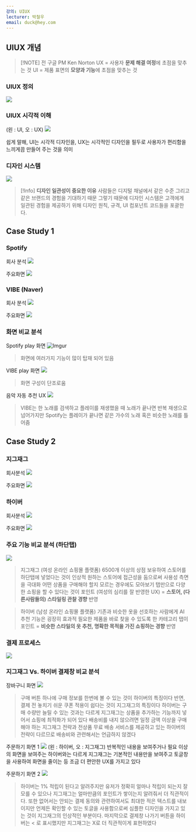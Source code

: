 ```yaml
---
강의: UIUX
lecturer: 박철우
email: duck@hey.com
---
```

## UIUX 개념
> [!NOTE] 전 구글 PM Ken Norton
> UX = 사용자 **문제 해결 여정**에 초점을 맞추는 것
> UI = 제품 표면의 **모양과 기능**에 초점을 맞추는 것

### UIUX 정의
![](https://i.imgur.com/vBsrptm.png)

### UIUX 시각적 이해
(왼 : UI, 오 : UX)
![](https://i.imgur.com/mRk78OR.png)

쉽게 말해, UI는 시각적 디자인을, UX는 시각적인 디자인을 필두로 사용자가 편리함을 느끼게끔 만들어 주는 것을 의미

### 디자인 시스템
![](https://i.imgur.com/gFfl1OE.png)


> [!Info] **디자인 일관성이 중요한 이유**
> 사람들은 디지털 채널에서 같은 수준 그리고 같은 브랜드의 경험을 기대하기 때문
> 그렇기 때문에 디자인 시스템은 고객에게 일관된 경험을 제공하기 위해 디자인 원칙, 규격, UI 컴포넌트 코드들을 포괄한다.

## Case Study 1
### Spotify
회사 분석
![](https://i.imgur.com/hwXtUuW.png)

주요화면
![](https://i.imgur.com/NWUnpLA.png)

### VIBE (Naver)
회사 분석
![](https://i.imgur.com/p5CH14I.png)

주요화면
![](https://i.imgur.com/QaCEJFI.png)

### 화면 비교 분석
Spotify play 화면
![Imgur](https://i.imgur.com/UEHaq6c.png)
>화면에 여러가지 기능이 많이 탑재 되어 있음

VIBE play 화면
![](https://i.imgur.com/K3Ld0gJ.png)
>화면 구성이 단조로움

음악 자동 추천 UX
![](https://i.imgur.com/oJdepe0.png)
>VIBE는 한 노래를 검색하고 플레이를 재생했을 때 노래가 끝나면 반복 재생으로 넘어가지만
>Spotify는 플레이가 끝나면 같은 가수의 노래 혹은 비슷한 노래를 틀어줌

## Case Study 2
### 지그재그
회사분석
![](https://i.imgur.com/q8ODMoa.png)

주요화면
![](https://i.imgur.com/c70Hxei.png)

### 하이버
회사분석
![](https://i.imgur.com/M32yY3g.png)

주요화면
![](https://i.imgur.com/T5D1DKX.png)

### 주요 기능 비교 분석 (하단탭)
![](https://i.imgur.com/g1lwHMp.png)

>지그재그 (여성 온라인 쇼핑몰 플랫폼)
>6500개 이상의 상점 보유하여 스토어를 하단탭에 넣었다는 것이 인상적
>원하는 스토어에 접근성을 둠으로써 사용성 측면을 극대화
>어떤 상품을 구매해야 할지 모르는 경우에도 모아보기 탭만으로 다양한 쇼핑을 할 수 있다는 것이 포인트
>(여성의 심리를 잘 반영한 UX)
> = **스토어, (다른사람들의) 스타일링 관찰 경향** 반영

>하이버 (남성 온라인 쇼핑몰 플랫폼)
>기존과 비슷한 옷을 선호하는 사람에게 AI 추천 기능은 굉장히 효과적
>필요한 제품을 바로 찾을 수 있도록 한 카테고리 탭이 포인트
> = **비슷한 스타일의 옷 추천, 명확한 목적을 가진 쇼핑하는 경향** 반영

### 결제 프로세스
![](https://i.imgur.com/TBRRV4p.png)

### 지그재그 Vs. 하이버 결제창 비교 분석
장바구니 화면
![](https://i.imgur.com/3KvifQ0.png)
> 구매 버튼 하나에 구매 정보를 한번에 볼 수 있는 것이 하이버의 특징이다
> 반면, 결제 전 놓치기 쉬운 쿠폰 적용이 쉽다는 것이 지그재그의 특징이다
> 하이버는 구매 수량만 늘릴 수 있는 것과는 다르게 지그재그는 상품을 추가하는 기능까지 넣어서 쇼핑에 최적화가 되어 있다
> 배송비를 내지 않으려면 일정 금액 이상을 구매해야 하는 지그재그 전략과 전상품 무료 배송 서비스를 제공하고 있는 하이버의 전략이 다르므로 배송비와 관련해서는 언급하지 않겠다

주문하기 화면 1
![](https://i.imgur.com/8gGk0IX.png)
(왼 : 하이버, 오 : 지그재그)
반복적인 내용을 보여주거나 필요 이상의 화면을 보여주는 하이버와는 다르게 지그재그는 기본적인 내용만을 보여주고 토글창을 사용하여 화면을 줄이는 등 조금 더 편안한 UX를 가지고 있다

주문하기 화면 2
![](https://i.imgur.com/ihZBivp.png)
>하이버는 1% 적립이 된다고 알려주지만 유저가 정확히 얼마나 적립이 되는지 잘모를 수 있으나 지그재그는 얼마만큼의 포인트가 쌓이는지 알려줘서 더 직관적이다.
>또한 없어서는 안되는 결제 동의와 관련하여서도 최대한 적은 텍스트를 내보이지만 언제든 확인할 수 있는 토글을 사용함으로써 심플한 디자인을 가지고 있는 것이 지그재그의 인상적인 부분이다.
>마지막으로 결제창 나가기 버튼을 하이버는 < 로 표시했지만 지그재그는 X로 더 직관적이게 표현하였다